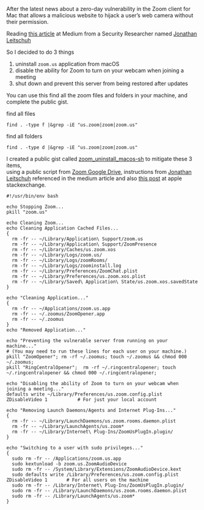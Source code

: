 After the latest news about a zero-day vulnerability in the Zoom client for Mac that allows a malicious website to hijack a user’s web camera without their permission.

Reading [this article](https://medium.com/bugbountywriteup/zoom-zero-day-4-million-webcams-maybe-an-rce-just-get-them-to-visit-your-website-ac75c83f4ef5) at Medium from a Security Researcher named [Jonathan Leitschuh](https://medium.com/@jonathan.leitschuh)

So I decided to do 3 things
1. uninstall `zoom.us` application from macOS
2. disable the ability for Zoom to turn on your webcam when joining a meeting
3. shut down and prevent this server from being restored after updates

You can use this find all the zoom files and folders in your machine, and complete the public gist.

find all files
```
find . -type f |&grep -iE "us.zoom|zoom|zoom.us"
```

find all folders
```
find . -type d |&grep -iE "us.zoom|zoom|zoom.us"
```

I created a public gist called [zoom_uninstall_macos-sh](https://gist.github.com/arainho/c4989631946073f75ee9f8726dcdc9dc#file-zoom_uninstall_macos-sh) to mitigate these 3 items,  
using a public script from [Zoom Google Drive](https://drive.google.com/drive/folders/1MP0cNLyJjzPLNrvNDCZv9hRuif091f0c), instructions from [Jonathan Leitschuh](https://medium.com/@jonathan.leitschuh) referenced in the medium article and also [this post](https://apple.stackexchange.com/questions/358651/unable-to-completely-uninstall-zoom-meeting-app) at apple stackexchange.

```
#!/usr/bin/env bash

echo Stopping Zoom...
pkill "zoom.us"

echo Cleaning Zoom...
echo Cleaning Application Cached Files...
{
  rm -fr -- ~/Library/Application\ Support/zoom.us
  rm -fr -- ~/Library/Application\ Support/ZoomPresence
  rm -fr -- ~/Library/Caches/us.zoom.xos
  rm -fr -- ~/Library/Logs/zoom.us/
  rm -fr -- ~/Library/Logs/zoomRooms/
  rm -fr -- ~/Library/Logs/zoominstall.log
  rm -fr -- ~/Library/Preferences/ZoomChat.plist
  rm -fr -- ~/Library/Preferences/us.zoom.xos.plist
  rm -fr -- ~/Library/Saved\ Application\ State/us.zoom.xos.savedState
}

echo "Cleaning Application..."
{
  rm -fr -- ~/Applications/zoom.us.app
  rm -fr -- ~/.zoomus/ZoomOpener.app
  rm -fr -- ~/.zoomus
}
echo "Removed Application..."

echo "Preventing the vulnerable server from running on your machine..."
# (You may need to run these lines for each user on your machine.)
pkill "ZoomOpener"; rm -rf ~/.zoomus; touch ~/.zoomus && chmod 000 ~/.zoomus;
pkill "RingCentralOpener";  rm -rf ~/.ringcentralopener; touch ~/.ringcentralopener && chmod 000 ~/.ringcentralopener;

echo "Disabling the ability of Zoom to turn on your webcam when joining a meeting..."
defaults write ~/Library/Preferences/us.zoom.config.plist ZDisableVideo 1           # For just your local account

echo "Removing Launch Daemons/Agents and Internet Plug-Ins..."
{
  rm -fr -- ~/Library/LaunchDaemons/us.zoom.rooms.daemon.plist
  rm -fr -- ~/Library/LaunchAgents/us.zoom*
  rm -fr -- ~/Library/Internet\ Plug-Ins/ZoomUsPlugIn.plugin/
}

echo "Switching to a user with sudo privileges..."
{
  sudo rm -fr -- /Applications/zoom.us.app
  sudo kextunload -b zoom.us.ZoomAudioDevice
  sudo rm -fr -- /System/Library/Extensions/ZoomAudioDevice.kext
  sudo defaults write /Library/Preferences/us.zoom.config.plist ZDisableVideo 1       # For all users on the machine
  sudo rm -fr -- /Library/Internet\ Plug-Ins/ZoomUsPlugIn.plugin/
  sudo rm -fr -- /Library/LaunchDaemons/us.zoom.rooms.daemon.plist
  sudo rm -fr -- /Library/LaunchAgents/us.zoom*
}

